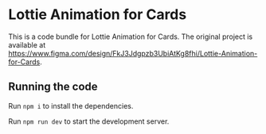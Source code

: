 
  # Lottie Animation for Cards

  This is a code bundle for Lottie Animation for Cards. The original project is available at https://www.figma.com/design/FkJ3Jdgpzb3UbiAtKg8fhi/Lottie-Animation-for-Cards.

  ## Running the code

  Run `npm i` to install the dependencies.

  Run `npm run dev` to start the development server.
  